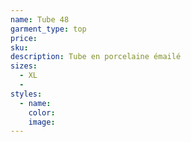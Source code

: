 ```yaml
---
name: Tube 48
garment_type: top
price:
sku:
description: Tube en porcelaine émailé
sizes:
  - XL
  -
styles:
  - name:
    color:
    image:
---
```

